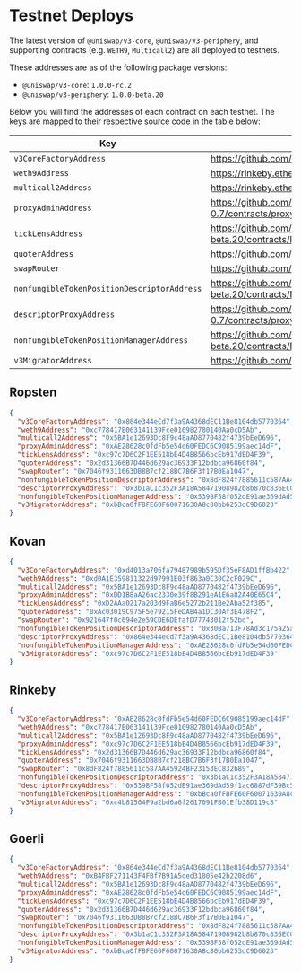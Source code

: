 # Testnet Deploys

The latest version of `@uniswap/v3-core`, `@uniswap/v3-periphery`,
and supporting contracts (e.g. `WETH9`, `Multicall2`) are all
deployed to testnets.

These addresses are as of the following package versions:

- `@uniswap/v3-core`: `1.0.0-rc.2`
- `@uniswap/v3-periphery`: `1.0.0-beta.20`

Below you will find the addresses of each contract on each testnet. The
keys are mapped to their respective source code in the table below:

| Key                                         | Source Code                                                                                                                 |
| ------------------------------------------- | --------------------------------------------------------------------------------------------------------------------------- |
| `v3CoreFactoryAddress`                      | https://github.com/Uniswap/uniswap-v3-core/blob/v1.0.0-rc.2/contracts/UniswapV3Factory.sol                                  |
| `weth9Address`                              | https://rinkeby.etherscan.io/address/0xc778417E063141139Fce010982780140Aa0cD5Ab#code                                        |
| `multicall2Address`                         | https://rinkeby.etherscan.io/address/0x5BA1e12693Dc8F9c48aAD8770482f4739bEeD696#code                                        |
| `proxyAdminAddress`                         | https://github.com/OpenZeppelin/openzeppelin-contracts/blob/v3.4.0-solc-0.7/contracts/proxy/ProxyAdmin.sol                  |
| `tickLensAddress`                           | https://github.com/Uniswap/uniswap-v3-periphery/blob/v1.0.0-beta.20/contracts/lens/TickLens.sol                             |
| `quoterAddress`                             | https://github.com/Uniswap/uniswap-v3-periphery/blob/v1.0.0-beta.20/contracts/lens/Quoter.sol                               |
| `swapRouter`                                | https://github.com/Uniswap/uniswap-v3-periphery/blob/v1.0.0-beta.20/contracts/SwapRouter.sol                                |
| `nonfungibleTokenPositionDescriptorAddress` | https://github.com/Uniswap/uniswap-v3-periphery/blob/v1.0.0-beta.20/contracts/NonfungibleTokenPositionDescriptor.sol        |
| `descriptorProxyAddress`                    | https://github.com/OpenZeppelin/openzeppelin-contracts/blob/v3.4.0-solc-0.7/contracts/proxy/TransparentUpgradeableProxy.sol |
| `nonfungibleTokenPositionManagerAddress`    | https://github.com/Uniswap/uniswap-v3-periphery/blob/v1.0.0-beta.20/contracts/NonfungiblePositionManager.sol                |
| `v3MigratorAddress`                         | https://github.com/Uniswap/uniswap-v3-periphery/blob/v1.0.0-beta.20/contracts/V3Migrator.sol                                |

## Ropsten

```json
{
  "v3CoreFactoryAddress": "0x864e344eCd7f3a9A4368dEC11Be8104db5770364",
  "weth9Address": "0xc778417E063141139Fce010982780140Aa0cD5Ab",
  "multicall2Address": "0x5BA1e12693Dc8F9c48aAD8770482f4739bEeD696",
  "proxyAdminAddress": "0xAE28628c0fdFb5e54d60FEDC6C9085199aec14dF",
  "tickLensAddress": "0xc97c7D6C2F1EE518bE4D4B8566bcEb917dED4F39",
  "quoterAddress": "0x2d31366B7D446d629ac36933F12bdbca96860f84",
  "swapRouter": "0x7046f9311663DB8B7cf218BC7B6F3f17B0Ea1047",
  "nonfungibleTokenPositionDescriptorAddress": "0x8dF824f7885611c587AA45924BF23153EC832b89",
  "descriptorProxyAddress": "0x3b1aC1c352F3A18A58471908982b8b870c836EC0",
  "nonfungibleTokenPositionManagerAddress": "0x539BF58f052dE91ae369dAd59f1ac6887dF39Bc5",
  "v3MigratorAddress": "0xbBca0fFBFE60F60071630A8c80bb6253dC9D6023"
}
```

## Kovan

```json
{
  "v3CoreFactoryAddress": "0xd4013a706fa79487989b595Df35eF8AD1ffBb422",
  "weth9Address": "0xd0A1E359811322d97991E03f863a0C30C2cF029C",
  "multicall2Address": "0x5BA1e12693Dc8F9c48aAD8770482f4739bEeD696",
  "proxyAdminAddress": "0xDD1B8aA26ac2330e39f8B291eA1E6a82A40E65C4",
  "tickLensAddress": "0xD2AAa0217a203d9FaB6e5272b211Be2Aba52f385",
  "quoterAddress": "0xAc03019C975F5e79215FeDAB4a1DC30Af3E478F2",
  "swapRouter": "0x921647f0c094e2e59CDE6DEfafD77743012f52bd",
  "nonfungibleTokenPositionDescriptorAddress": "0x30Ba713F78Ad3c175a25aD767e3f423549Ac2D65",
  "descriptorProxyAddress": "0x864e344eCd7f3a9A4368dEC11Be8104db5770364",
  "nonfungibleTokenPositionManagerAddress": "0xAE28628c0fdFb5e54d60FEDC6C9085199aec14dF",
  "v3MigratorAddress": "0xc97c7D6C2F1EE518bE4D4B8566bcEb917dED4F39"
}
```

## Rinkeby

```json
{
  "v3CoreFactoryAddress": "0xAE28628c0fdFb5e54d60FEDC6C9085199aec14dF",
  "weth9Address": "0xc778417E063141139Fce010982780140Aa0cD5Ab",
  "multicall2Address": "0x5BA1e12693Dc8F9c48aAD8770482f4739bEeD696",
  "proxyAdminAddress": "0xc97c7D6C2F1EE518bE4D4B8566bcEb917dED4F39",
  "tickLensAddress": "0x2d31366B7D446d629ac36933F12bdbca96860f84",
  "quoterAddress": "0x7046f9311663DB8B7cf218BC7B6F3f17B0Ea1047",
  "swapRouter": "0x8dF824f7885611c587AA45924BF23153EC832b89",
  "nonfungibleTokenPositionDescriptorAddress": "0x3b1aC1c352F3A18A58471908982b8b870c836EC0",
  "descriptorProxyAddress": "0x539BF58f052dE91ae369dAd59f1ac6887dF39Bc5",
  "nonfungibleTokenPositionManagerAddress": "0xbBca0fFBFE60F60071630A8c80bb6253dC9D6023",
  "v3MigratorAddress": "0xc4b81504F9a2bd6a6f2617091FB01Efb38D119c8"
}
```

## Goerli

```json
{
  "v3CoreFactoryAddress": "0x864e344eCd7f3a9A4368dEC11Be8104db5770364",
  "weth9Address": "0xB4FBF271143F4FBf7B91A5ded31805e42b2208d6",
  "multicall2Address": "0x5BA1e12693Dc8F9c48aAD8770482f4739bEeD696",
  "proxyAdminAddress": "0xAE28628c0fdFb5e54d60FEDC6C9085199aec14dF",
  "tickLensAddress": "0xc97c7D6C2F1EE518bE4D4B8566bcEb917dED4F39",
  "quoterAddress": "0x2d31366B7D446d629ac36933F12bdbca96860f84",
  "swapRouter": "0x7046f9311663DB8B7cf218BC7B6F3f17B0Ea1047",
  "nonfungibleTokenPositionDescriptorAddress": "0x8dF824f7885611c587AA45924BF23153EC832b89",
  "descriptorProxyAddress": "0x3b1aC1c352F3A18A58471908982b8b870c836EC0",
  "nonfungibleTokenPositionManagerAddress": "0x539BF58f052dE91ae369dAd59f1ac6887dF39Bc5",
  "v3MigratorAddress": "0xbBca0fFBFE60F60071630A8c80bb6253dC9D6023"
}
```